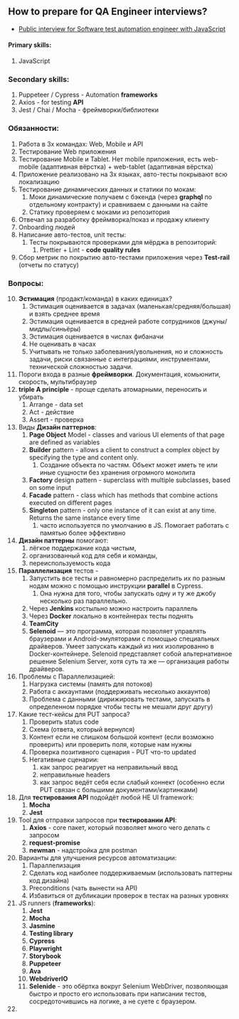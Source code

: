 ## How to prepare for QA Engineer interviews?
* [Public interview for Software test automation engineer with JavaScript](https://www.youtube.com/watch?v=fSO6hEe5fZU)

#### Primary skills:
1. JavaScript

### Secondary skills:
1. Puppeteer / Cypress - Automation **frameworks**
2. Axios - for testing **API**
3. Jest / Chai / Mocha - фреймворки/библиотеки

### Обязанности:
1. Работа в 3х командах: Web, Mobile и API
2. Тестирование Web приложения
3. Тестирование Mobile и Tablet. Нет mobile приложения, есть web-mobile (адаптивная вёрстка) + web-tablet (адаптивная вёрстка)
4. Приложение реализовано на 3х языках, авто-тесты покрывают всю локализацию
5. Тестирование динамических данных и статики по мокам:
   1. Моки динамические получаем с бэкенда (через **graphql** по отдельному контракту) и сравниваем с данными на сайте
   2. Статику проверяем с моками из репозитория
6. Отвечал за разработку фреймворка/показ и продажу клиенту
7. Onboarding людей
8. Написание авто-тестов, unit тесты:
   1. Тесты покрываются проверками для мёрджа в репозиторий:
      1. Prettier + Lint - **code quality rules**
9. Сбор метрик по покрытию авто-тестами приложения через **Test-rail** (отчеты по статусу)

### Вопросы:
10. **Эстимация** (продакт/команда) в каких единицах?
    1. Эстимация оценивается в задачах (маленькая/средняя/большая) и взять среднее время
    2. Эстимация оценивается в средней работе сотрудников (джуны/мидлы/синьёры)
    3. Эстимация оценивается в числах фибаначи
    4. Не оценивать в часах
    5. Учитывать не только заболевания/увольнения, но и сложность задачи, риски связанные с интеграциями, инструментами, технической сложностью задачи.
11. Пороги входа в разные **фреймворки**. Документация, комьюнити, скорость, мультибраузер
12. **triple A principle** - проще сделать атомарными, переносить и убирать
    1. Arrange - data set
    2. Act - действие
    3. Assert - проверка
13. Виды **Дизайн паттернов**:
    1. **Page Object** Model - classes and various UI elements of that page are defined as variables
    2. **Builder** pattern - allows a client to construct a complex object by specifying the type and content only.
       1. Создание объекта по частям. Объект может иметь те или иные сущности без хранения огромного монолита
    3. **Factory** design pattern - superclass with multiple subclasses, based on some input 
    4. **Facade** pattern - class which has methods that combine actions executed on different pages
    5. **Singleton** pattern - only one instance of it can exist at any time. Returns the same instance every time
       1. часто используется по умолчанию в JS. Помогает работать с памятью более эффективно
14. **Дизайн паттерны** помогают:
    1. лёгкое поддержание кода чистым, 
    2. организованный код для себя и команды,
    3. переиспользуемость кода
15. **Параллелизация** тестов - 
    1. Запустить все тесты и равномерно распределить их по разным нодам можно с помощью инструкции **parallel** в Cypress. 
       1. Она нужна для того, чтобы запускать одну и ту же джобу несколько раз параллельно.
    2. Через **Jenkins** костыльно можно настроить параллель
    3. Через **Docker** локально в контейнерах тесты поднять
    4. **TeamCity**
    5. **Selenoid** — это программа, которая позволяет управлять браузерами и Android-эмуляторами с помощью специальных драйверов. Умеет запускать каждый из них изолированно в Docker-контейнере. Selenoid представляет собой альтернативное решение Selenium Server, хотя суть та же — организация работы драйверов.
16. Проблемы с Параллелизацией:
    1. Нагрузка системы (память для потоков)
    2. Работа с аккаунтами (поддерживать несколько аккаунтов)
    3. Проблема с данными (дирижировать тестами, запускать в определенном порядке чтобы тесты не мешали друг другу)
17. Какие тест-кейсы для PUT запроса? 
    1. Проверить status code
    2. Схема (ответа, который вернулся)
    3. Контент если не слишком большой контент (если возможно проверить) или проверить поля, которые нам нужны
    4. Проверка позитивного сценария - PUT что-то updated
    5. Негативные сценарии: 
       1. как запрос реагирует на неправильный ввод
       2. неправильные headers
       3. как запрос ведёт себя если слабый коннект (особенно если PUT связан с большими документами/картинками)
18. Для **тестирования API** подойдёт любой НЕ UI framework:
    1. **Mocha**
    2. **Jest**
19. Tool для отправки запросов при **тестировании API**:
    1. **Axios** - core пакет, который позволяет много чего делать с запросом
    2. **request-promise**
    3. **newman** - надстройка для postman
20. Варианты для улучшения ресурсов автоматизации:
    1. Параллелизация
    2. Сделать код наиболее поддерживаемым (использовать паттерны код дизайна)
    3. Preconditions (чать вынести на API)
    4. Избавиться от дубликации проверок в тестах на разных уровнях
21. JS runners (**frameworks**):
    1. **Jest**
    2. **Mocha**
    3. **Jasmine**
    4. **Testing library**
    5. **Cypress**
    6. **Playwright**
    7. **Storybook**
    8. **Puppeteer**
    9. **Ava**
    10. **WebdriverIO**
    11. **Selenide** - это обёртка вокруг Selenium WebDriver, позволяющая быстро и просто его использовать при написании тестов, сосредоточившись на логике, а не суете с браузером.
22. 